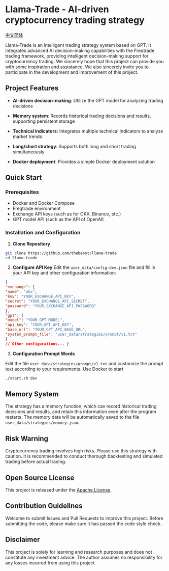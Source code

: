# Llama-Trade - AI-driven cryptocurrency trading strategy 

[中文简体](readme-zh.md)

Llama-Trade is an intelligent trading strategy system based on GPT. It integrates advanced AI decision-making capabilities with the Freqtrade trading framework, providing intelligent decision-making support for cryptocurrency trading. 
We sincerely hope that this project can provide you with some inspiration and assistance. We also sincerely invite you to participate in the development and improvement of this project. 

## Project Features 

- **AI-driven decision-making**: Utilize the GPT model for analyzing trading decisions

- **Memory system**: Records historical trading decisions and results, supporting persistent storage

- **Technical indicators**: Integrates multiple technical indicators to analyze market trends

- **Long/short strategy**: Supports both long and short trading simultaneously

- **Docker deployment**: Provides a simple Docker deployment solution 

## Quick Start 

### Prerequisites 

- Docker and Docker Compose
- Freqtrade environment
- Exchange API keys (such as for OKX, Binance, etc.)
- GPT model API (such as the API of OpenAI) 

### Installation and Configuration 

1. **Clone Repository** 

```bash
git clone https://github.com/thebe4st/llama-trade
cd llama-trade
```

2. **Configure API Key** 
Edit the `user_data/config-dev.json` file and fill in your API key and other configuration information: 
```json
{
"exchange": {
"name": "okx",
"key": "YOUR_EXCHANGE_API_KEY",
"secret": "YOUR_EXCHANGE_API_SECRET",
"password": "YOUR_EXCHANGE_API_PASSWORD"
},
"gpt": {
"model": "YOUR_GPT_MODEL",
"api_key": "YOUR_GPT_API_KEY",
"base_url": "YOUR_GPT_API_BASE_URL",
"system_prompt_file": "user_data/strategies/prompt/v1.txt"
}
// Other configurations... }
```

3. **Configuration Prompt Words** 

Edit the file `user_data/strategies/prompt/v1.txt` and customize the prompt text according to your requirements. 
Use Docker to start 
```bash
./start.sh dev
```


## Memory System 

The strategy has a memory function, which can record historical trading decisions and results, and retain this information even after the program restarts. The memory data will be automatically saved to the file `user_data/strategies/memory.json`. 

## Risk Warning 

Cryptocurrency trading involves high risks. Please use this strategy with caution. It is recommended to conduct thorough backtesting and simulated trading before actual trading. 

## Open Source License 

This project is released under the [Apache License](LICENSE). 

## Contribution Guidelines 

Welcome to submit Issues and Pull Requests to improve this project. Before submitting the code, please make sure it has passed the code style check. 

## Disclaimer 

This project is solely for learning and research purposes and does not constitute any investment advice. The author assumes no responsibility for any losses incurred from using this project.